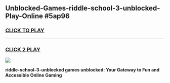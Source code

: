 
## Unblocked-Games-riddle-school-3-unblocked-Play-Online #5ap96
<h3>
<a href="https://news.freeplayer.one?title=riddle-school-3-unblocked&ref=3">CLICK TO PLAY</a></h3>
<hr>

<h3>
<a href="https://news.freeplayer.one?title=riddle-school-3-unblocked&ref=3">CLICK 2 PLAY</a>
  
</h3>

<a href="https://news.freeplayer.one?title=riddle-school-3-unblocked&ref=3"><img src="https://clearcache.store/games.png"></a>


**riddle-school-3-unblocked games unblocked: Your Gateway to Fun and Accessible Online Gaming**
